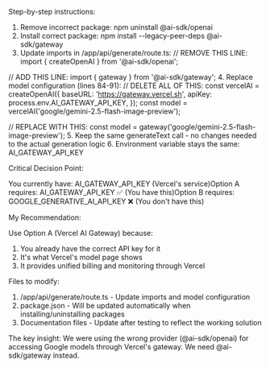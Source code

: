 Step-by-step instructions:

  1. Remove incorrect package:
  npm uninstall @ai-sdk/openai
  2. Install correct package:
  npm install --legacy-peer-deps @ai-sdk/gateway
  3. Update imports in /app/api/generate/route.ts:
  // REMOVE THIS LINE:
  import { createOpenAI } from '@ai-sdk/openai';

  // ADD THIS LINE:
  import { gateway } from '@ai-sdk/gateway';
  4. Replace model configuration (lines 84-91):
  // DELETE ALL OF THIS:
  const vercelAI = createOpenAI({
    baseURL: 'https://gateway.vercel.sh',
    apiKey: process.env.AI_GATEWAY_API_KEY,
  });
  const model = vercelAI('google/gemini-2.5-flash-image-preview');

  // REPLACE WITH THIS:
  const model = gateway('google/gemini-2.5-flash-image-preview');
  5. Keep the same generateText call - no changes needed to the actual generation logic
  6. Environment variable stays the same: AI_GATEWAY_API_KEY


 Critical Decision Point:

  You currently have: AI_GATEWAY_API_KEY (Vercel's service)Option A requires: AI_GATEWAY_API_KEY ✅ (You have this)Option B requires: GOOGLE_GENERATIVE_AI_API_KEY ❌ (You don't have this)

  My Recommendation:

  Use Option A (Vercel AI Gateway) because:
  1. You already have the correct API key for it
  2. It's what Vercel's model page shows
  3. It provides unified billing and monitoring through Vercel

  Files to modify:

  1. /app/api/generate/route.ts - Update imports and model configuration
  2. package.json - Will be updated automatically when installing/uninstalling packages
  3. Documentation files - Update after testing to reflect the working solution

  The key insight: We were using the wrong provider (@ai-sdk/openai) for accessing Google models through Vercel's gateway. We need @ai-sdk/gateway instead.